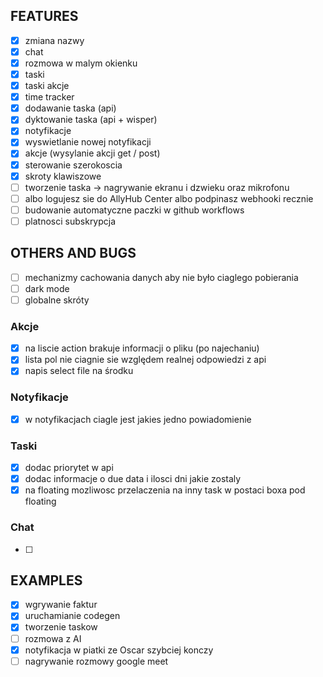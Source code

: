 ## FEATURES

- [x] zmiana nazwy
- [x] chat
- [x] rozmowa w malym okienku
- [x] taski 
- [x] taski akcje
- [x] time tracker
- [x] dodawanie taska (api)
- [x] dyktowanie taska (api + wisper)
- [x] notyfikacje
- [x] wyswietlanie nowej notyfikacji 
- [x] akcje (wysylanie akcji get / post)
- [x] sterowanie szerokoscia
- [x] skroty klawiszowe
- [ ] tworzenie taska -> nagrywanie ekranu i dzwieku oraz mikrofonu
- [ ] albo logujesz sie do AllyHub Center albo podpinasz webhooki recznie 
- [ ] budowanie automatyczne paczki w github workflows
- [ ] platnosci subskrypcja

## OTHERS AND BUGS

- [ ] mechanizmy cachowania danych aby nie było ciaglego pobierania
- [ ] dark mode
- [ ] globalne skróty

### Akcje

- [x] na liscie action brakuje informacji o pliku (po najechaniu)
- [x] lista pol nie ciagnie sie względem realnej odpowiedzi z api
- [x] napis select file na środku

### Notyfikacje

- [x] w notyfikacjach ciagle jest jakies jedno powiadomienie

### Taski

- [x] dodac priorytet w api
- [x] dodac informacje o due data i ilosci dni jakie zostaly
- [x] na floating mozliwosc przelaczenia na inny task w postaci boxa pod floating

### Chat

- [ ] 

## EXAMPLES

- [x] wgrywanie faktur
- [x] uruchamianie codegen
- [x] tworzenie taskow
- [ ] rozmowa z AI 
- [x] notyfikacja w piatki ze Oscar szybciej konczy
- [ ] nagrywanie rozmowy google meet
